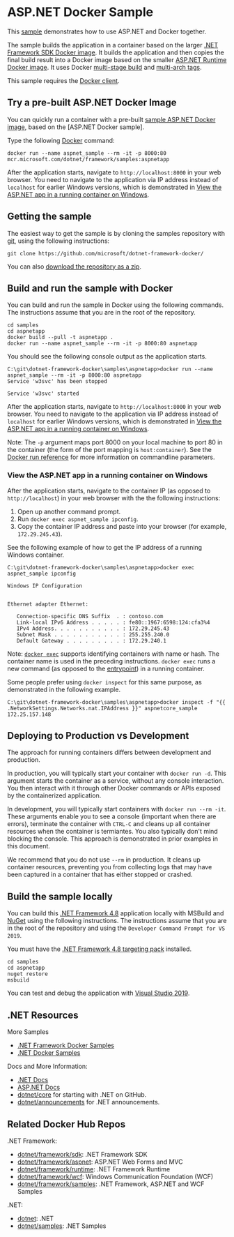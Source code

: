 # ASP.NET Docker Sample

This [sample](Dockerfile) demonstrates how to use ASP.NET and Docker together.

The sample builds the application in a container based on the larger [.NET Framework SDK Docker image](https://hub.docker.com/r/microsoft/dotnet-framework-sdk/). It builds the application and then copies the final build result into a Docker image based on the smaller [ASP.NET Runtime Docker image](https://hub.docker.com/r/microsoft/dotnet-framework-aspnet/). It uses Docker [multi-stage build](https://github.com/dotnet/announcements/issues/18) and [multi-arch tags](https://github.com/dotnet/announcements/issues/14).

This sample requires the [Docker client](https://store.docker.com/editions/community/docker-ce-desktop-windows).

## Try a pre-built ASP.NET Docker Image

You can quickly run a container with a pre-built [sample ASP.NET Docker image](https://hub.docker.com/r/microsoft/dotnet-framework-samples/), based on the [ASP.NET Docker sample].

Type the following [Docker](https://www.docker.com/products/docker) command:

```console
docker run --name aspnet_sample --rm -it -p 8000:80 mcr.microsoft.com/dotnet/framework/samples:aspnetapp
```

After the application starts, navigate to `http://localhost:8000` in your web browser. You need to navigate to the application via IP address instead of `localhost` for earlier Windows versions, which is demonstrated in [View the ASP.NET app in a running container on Windows](https://github.com/microsoft/dotnet-framework-docker/blob/main/samples/aspnetapp/README.md#view-the-aspnet-app-in-a-running-container-on-windows).

## Getting the sample

The easiest way to get the sample is by cloning the samples repository with [git](https://git-scm.com/downloads), using the following instructions:

```console
git clone https://github.com/microsoft/dotnet-framework-docker/
```

You can also [download the repository as a zip](https://github.com/microsoft/dotnet-framework-docker/archive/main.zip).

## Build and run the sample with Docker

You can build and run the sample in Docker using the following commands. The instructions assume that you are in the root of the repository.

```console
cd samples
cd aspnetapp
docker build --pull -t aspnetapp .
docker run --name aspnet_sample --rm -it -p 8000:80 aspnetapp
```

You should see the following console output as the application starts.

```console
C:\git\dotnet-framework-docker\samples\aspnetapp>docker run --name aspnet_sample --rm -it -p 8000:80 aspnetapp
Service 'w3svc' has been stopped

Service 'w3svc' started
```

After the application starts, navigate to `http://localhost:8000` in your web browser. You need to navigate to the application via IP address instead of `localhost` for earlier Windows versions, which is demonstrated in [View the ASP.NET app in a running container on Windows](https://github.com/microsoft/dotnet-framework-docker/blob/main/samples/aspnetapp/README.md#view-the-aspnet-app-in-a-running-container-on-windows).

Note: The `-p` argument maps port 8000 on your local machine to port 80 in the container (the form of the port mapping is `host:container`). See the [Docker run reference](https://docs.docker.com/engine/reference/commandline/run/) for more information on commandline parameters.

### View the ASP.NET app in a running container on Windows

After the application starts, navigate to the container IP (as opposed to `http://localhost`) in your web browser with the the following instructions:

1. Open up another command prompt.
1. Run `docker exec aspnet_sample ipconfig`.
1. Copy the container IP address and paste into your browser (for example, `172.29.245.43`).

See the following example of how to get the IP address of a running Windows container.

```console
C:\git\dotnet-framework-docker\samples\aspnetapp>docker exec aspnet_sample ipconfig

Windows IP Configuration


Ethernet adapter Ethernet:

   Connection-specific DNS Suffix  . : contoso.com
   Link-local IPv6 Address . . . . . : fe80::1967:6598:124:cfa3%4
   IPv4 Address. . . . . . . . . . . : 172.29.245.43
   Subnet Mask . . . . . . . . . . . : 255.255.240.0
   Default Gateway . . . . . . . . . : 172.29.240.1
```

Note: [`docker exec`](https://docs.docker.com/engine/reference/commandline/exec/) supports identifying containers with name or hash. The container name is used in the preceding instructions. `docker exec` runs a new command (as opposed to the [entrypoint](https://docs.docker.com/engine/reference/builder/#entrypoint)) in a running container.

Some people prefer using `docker inspect` for this same purpose, as demonstrated in the following example.

```console
C:\git\dotnet-framework-docker\samples\aspnetapp>docker inspect -f "{{ .NetworkSettings.Networks.nat.IPAddress }}" aspnetcore_sample
172.25.157.148
```

## Deploying to Production vs Development

The approach for running containers differs between development and production.

In production, you will typically start your container with `docker run -d`. This argument starts the container as a service, without any console interaction. You then interact with it through other Docker commands or APIs exposed by the containerized application.

In development, you will typically start containers with `docker run --rm -it`. These arguments enable you to see a console (important when there are errors), terminate the container with `CTRL-C` and cleans up all container resources when the container is termiantes. You also typically don't mind blocking the console. This approach is demonstrated in prior examples in this document.

We recommend that you do not use `--rm` in production. It cleans up container resources, preventing you from collecting logs that may have been captured in a container that has either stopped or crashed.

## Build the sample locally

You can build this [.NET Framework 4.8](https://www.microsoft.com/net/download/dotnet-framework-runtime/net48) application locally with MSBuild and [NuGet](https://www.nuget.org/downloads) using the following instructions. The instructions assume that you are in the root of the repository and using the `Developer Command Prompt for VS 2019`.

You must have the [.NET Framework 4.8 targeting pack](http://go.microsoft.com/fwlink/?LinkId=2085167) installed.

```console
cd samples
cd aspnetapp
nuget restore
msbuild
```

You can test and debug the application with [Visual Studio 2019](https://visualstudio.microsoft.com/vs/).

## .NET Resources

More Samples

* [.NET Framework Docker Samples](../README.md)
* [.NET Docker Samples](https://github.com/dotnet/dotnet-docker/blob/main/samples/README.md)

Docs and More Information:

* [.NET Docs](https://docs.microsoft.com/dotnet/)
* [ASP.NET Docs](https://docs.microsoft.com/aspnet/)
* [dotnet/core](https://github.com/dotnet/core) for starting with .NET on GitHub.
* [dotnet/announcements](https://github.com/dotnet/announcements/issues) for .NET announcements.

## Related Docker Hub Repos

.NET Framework:

* [dotnet/framework/sdk](https://hub.docker.com/r/microsoft/dotnet-framework-sdk/): .NET Framework SDK
* [dotnet/framework/aspnet](https://hub.docker.com/r/microsoft/dotnet-framework-aspnet/): ASP.NET Web Forms and MVC
* [dotnet/framework/runtime](https://hub.docker.com/r/microsoft/dotnet-framework-runtime/): .NET Framework Runtime
* [dotnet/framework/wcf](https://hub.docker.com/r/microsoft/dotnet-framework-wcf/): Windows Communication Foundation (WCF)
* [dotnet/framework/samples](https://hub.docker.com/r/microsoft/dotnet-framework-samples/): .NET Framework, ASP.NET and WCF Samples

.NET:

* [dotnet](https://hub.docker.com/r/microsoft/dotnet/): .NET
* [dotnet/samples](https://hub.docker.com/r/microsoft/dotnet-samples/): .NET Samples
